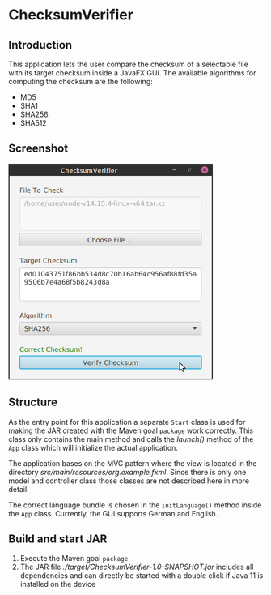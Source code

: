 # ChecksumVerifier

## Introduction

This application lets the user compare the checksum of a selectable file with its target checksum inside a JavaFX GUI.
The available algorithms for computing the checksum are the following:

* MD5
* SHA1
* SHA256
* SHA512

## Screenshot

![Screenshot](Screenshot.png)

## Structure

As the entry point for this application a  separate `Start` class is used for making the JAR created with the Maven 
goal `package` work correctly.
This class only contains the main method and calls the _launch()_ method of the `App` class which
will initialize the actual application.

The application bases on the MVC pattern where the view is located in the directory
_src/main/resources/org.example.fxml_. 
Since there is only one model and controller class those classes are not described here in more detail.

The correct language bundle is chosen in the `initLanguage()` method inside the `App` class.
Currently, the GUI supports German and English.

## Build and start JAR

1. Execute the Maven goal `package`
2. The JAR file _./target/ChecksumVerifier-1.0-SNAPSHOT.jar_ includes all dependencies and can directly
   be started with a double click if Java 11 is installed on the device